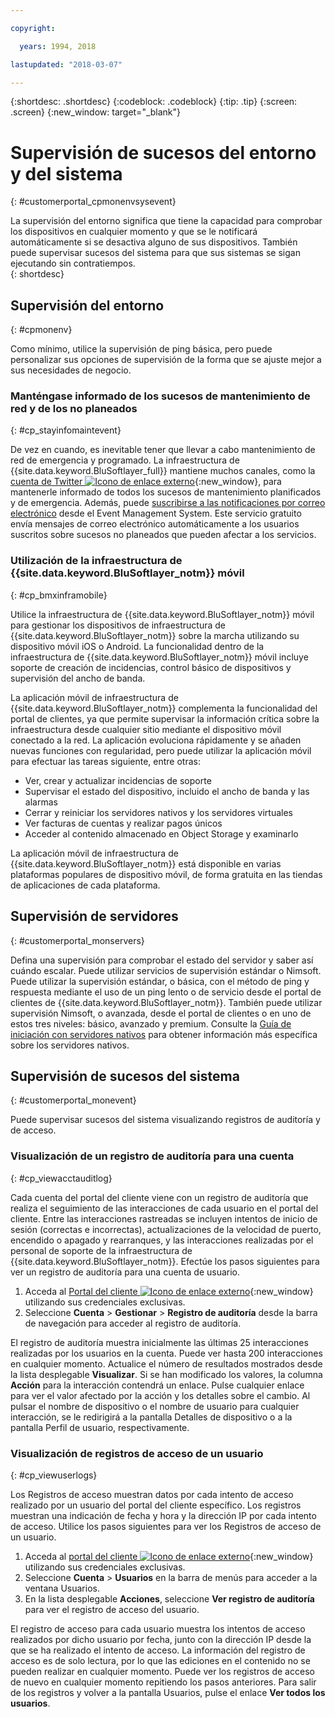 ```yaml
---

copyright:

  years: 1994, 2018

lastupdated: "2018-03-07"

---
```


{:shortdesc: .shortdesc}
{:codeblock: .codeblock}
{:tip: .tip}
{:screen: .screen}
{:new_window: target="_blank"}


# Supervisión de sucesos del entorno y del sistema
{: #customerportal_cpmonenvsysevent}

La supervisión del entorno significa que tiene la capacidad para comprobar los dispositivos en cualquier momento y que se le notificará automáticamente si se desactiva alguno de sus dispositivos. También puede supervisar sucesos del sistema para que sus sistemas se sigan ejecutando sin contratiempos.  
{: shortdesc}

## Supervisión del entorno
{: #cpmonenv}

Como mínimo, utilice la supervisión de ping básica, pero puede personalizar sus opciones de supervisión de la forma que se ajuste mejor a sus necesidades de negocio.

### Manténgase informado de los sucesos de mantenimiento de red y de los no planeados
{: #cp_stayinfomaintevent}

De vez en cuando, es inevitable tener que llevar a cabo mantenimiento de red de emergencia y programado. La infraestructura de {{site.data.keyword.BluSoftlayer_full}} mantiene muchos canales, como la [cuenta de Twitter ![Icono de enlace externo](../icons/launch-glyph.svg)](https://twitter.com/softlayernotify){:new_window}, para mantenerle informado de todos los sucesos de mantenimiento planificados y de emergencia. Además, puede [suscribirse a las notificaciones por correo electrónico](/docs/customer-portal/cpsub2not.html) desde el Event Management System. Este servicio gratuito envía mensajes de correo electrónico automáticamente a los usuarios suscritos sobre sucesos no planeados que pueden afectar a los servicios.

### Utilización de la infraestructura de {{site.data.keyword.BluSoftlayer_notm}} móvil
{: #cp_bmxinframobile}

Utilice la infraestructura de {{site.data.keyword.BluSoftlayer_notm}} móvil para gestionar los dispositivos de infraestructura de {{site.data.keyword.BluSoftlayer_notm}} sobre la marcha utilizando su dispositivo móvil iOS o Android. La funcionalidad dentro de la infraestructura de {{site.data.keyword.BluSoftlayer_notm}} móvil incluye soporte de creación de incidencias, control básico de dispositivos y supervisión del ancho de banda.

La aplicación móvil de infraestructura de {{site.data.keyword.BluSoftlayer_notm}} complementa la funcionalidad del portal de clientes, ya que permite supervisar la información crítica sobre la infraestructura desde cualquier sitio mediante el dispositivo móvil conectado a la red. La aplicación evoluciona rápidamente y se añaden nuevas funciones con regularidad, pero puede utilizar la aplicación móvil para efectuar las tareas siguiente, entre otras:
  * Ver, crear y actualizar incidencias de soporte
  * Supervisar el estado del dispositivo, incluido el ancho de banda y las alarmas
  * Cerrar y reiniciar los servidores nativos y los servidores virtuales
  * Ver facturas de cuentas y realizar pagos únicos
  * Acceder al contenido almacenado en Object Storage y examinarlo

La aplicación móvil de infraestructura de {{site.data.keyword.BluSoftlayer_notm}} está disponible en varias plataformas populares de dispositivo móvil, de forma gratuita en las tiendas de aplicaciones de cada plataforma.

## Supervisión de servidores
{: #customerportal_monservers}

Defina una supervisión para comprobar el estado del servidor y saber así cuándo escalar. Puede utilizar servicios de supervisión estándar o Nimsoft. Puede utilizar la supervisión estándar, o básica, con el método de ping y respuesta mediante el uso de un ping lento o de servicio desde el portal de clientes de {{site.data.keyword.BluSoftlayer_notm}}. También puede utilizar supervisión Nimsoft, o avanzada, desde el portal de clientes o en uno de estos tres niveles: básico, avanzado y premium.  Consulte la [Guía de iniciación con servidores nativos](/docs/bare-metal/about.html) para obtener información más específica sobre los servidores nativos.

## Supervisión de sucesos del sistema
{: #customerportal_monevent}

Puede supervisar sucesos del sistema visualizando registros de auditoría y de acceso.

### Visualización de un registro de auditoría para una cuenta
{: #cp_viewacctauditlog}

Cada cuenta del portal del cliente viene con un registro de auditoría que realiza el seguimiento de las interacciones de cada usuario en el portal del cliente. Entre las interacciones rastreadas se incluyen intentos de inicio de sesión (correctas e incorrectas), actualizaciones de la velocidad de puerto, encendido o apagado y rearranques, y las interacciones realizadas por el personal de soporte de la infraestructura de {{site.data.keyword.BluSoftlayer_notm}}. Efectúe los pasos siguientes para ver un registro de auditoría para una cuenta de usuario.

1. Acceda al [Portal del cliente ![Icono de enlace externo](../icons/launch-glyph.svg)](https://control.softlayer.com/){:new_window} utilizando sus credenciales exclusivas.
2. Seleccione **Cuenta** > **Gestionar** > **Registro de auditoría** desde la barra de navegación para acceder al registro de auditoría.

El registro de auditoría muestra inicialmente las últimas 25 interacciones realizadas por los usuarios en la cuenta. Puede ver hasta 200 interacciones en cualquier momento. Actualice el número de resultados mostrados desde la lista desplegable **Visualizar**. Si se han modificado los valores, la columna **Acción** para la interacción contendrá un enlace. Pulse cualquier enlace para ver el valor afectado por la acción y los detalles sobre el cambio. Al pulsar el nombre de dispositivo o el nombre de usuario para cualquier interacción, se le redirigirá a la pantalla Detalles de dispositivo o a la pantalla Perfil de usuario, respectivamente.

### Visualización de registros de acceso de un usuario
{: #cp_viewuserlogs}

Los Registros de acceso muestran datos por cada intento de acceso realizado por un usuario del portal del cliente específico. Los registros muestran una indicación de fecha y hora y la dirección IP por cada intento de acceso. Utilice los pasos siguientes para ver los Registros de acceso de un usuario.

1. Acceda al [portal del cliente ![Icono de enlace externo](../icons/launch-glyph.svg)](https://control.softlayer.com/){:new_window} utilizando sus credenciales exclusivas.
2. Seleccione **Cuenta** > **Usuarios** en la barra de menús para acceder a la ventana Usuarios.
3. En la lista desplegable **Acciones**, seleccione **Ver registro de auditoría** para ver el registro de acceso del usuario.

El registro de acceso para cada usuario muestra los intentos de acceso realizados por dicho usuario por fecha, junto con la dirección IP desde la que se ha realizado el intento de acceso. La información del registro de acceso es de solo lectura, por lo que las ediciones en el contenido no se pueden realizar en cualquier momento. Puede ver los registros de acceso de nuevo en cualquier momento repitiendo los pasos anteriores. Para salir de los registros y volver a la pantalla Usuarios, pulse el enlace **Ver todos los usuarios**.
